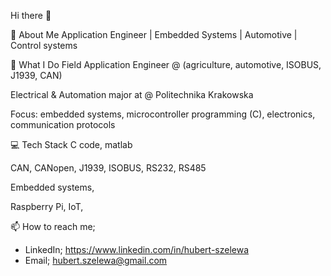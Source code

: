 Hi there 👋


👋 About Me
Application Engineer | Embedded Systems | Automotive | Control systems


🚗 What I Do
Field Application Engineer @ (agriculture, automotive, ISOBUS, J1939, CAN)

Electrical & Automation major at @ Politechnika Krakowska 

Focus: embedded systems, microcontroller programming (C), electronics, communication protocols


💻 Tech Stack
C code, matlab

CAN, CANopen, J1939, ISOBUS, RS232, RS485

Embedded systems,

Raspberry Pi, IoT,


📫 How to reach me;
- LinkedIn; https://www.linkedin.com/in/hubert-szelewa
- Email; hubert.szelewa@gmail.com


<!---
hubert-afk/hubert-afk is a ✨ special ✨ repository because its `README.md` (this file) appears on your GitHub profile.
You can click the Preview link to take a look at your changes.
--->
